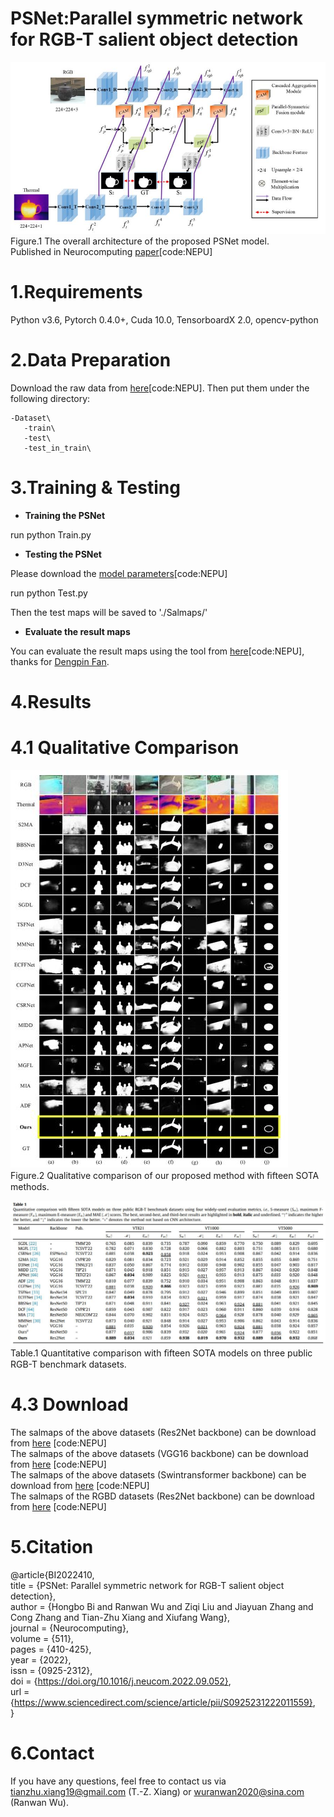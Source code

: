 # PSNet:Parallel symmetric network for RGB-T salient object detection  

![image](figs/overall.jpg)  
   Figure.1 The overall architecture of the proposed PSNet model.  
   Published in Neurocomputing [paper](https://pan.baidu.com/s/1V7DPu68B7uDzSHnTSE4h2g)[code:NEPU]
  
# 1.Requirements
Python v3.6, Pytorch 0.4.0+, Cuda 10.0, TensorboardX 2.0, opencv-python

# 2.Data Preparation
Download the raw data from [here](https://pan.baidu.com/s/1JtnzmNVp-W-68pwscQYM3g)[code:NEPU]. Then put them under the following directory:  

    -Dataset\   
       -train\  
       -test\  
       -test_in_train\
       
# 3.Training & Testing
* **Training the PSNet**  

run python Train.py

* **Testing the PSNet**  

Please download the [model parameters](https://pan.baidu.com/s/11zsL2vBhCbNIa7X9QDG5Hw)[code:NEPU]  

run python Test.py  

Then the test maps will be saved to './Salmaps/'

* **Evaluate the result maps**  

You can evaluate the result maps using the tool from [here](https://pan.baidu.com/s/1gmckcn7FZuDP2ufiTM6qow)[code:NEPU], thanks for [Dengpin Fan](https://github.com/DengPingFan).

# 4.Results
# 4.1 Qualitative Comparison  
![image](figs/Qualitative_comparison.jpg)  
Figure.2 Qualitative comparison of our proposed method with ﬁfteen SOTA methods. 

![image](figs/results.jpg)  
Table.1 Quantitative comparison with ﬁfteen SOTA models on three public RGB-T benchmark datasets.  

# 4.3 Download  
The salmaps of the above datasets (Res2Net backbone) can be download from [here](https://pan.baidu.com/s/185hCBeczOtFbBdJoC_FcEQ) [code:NEPU]  
The salmaps of the above datasets (VGG16 backbone) can be download from [here](https://pan.baidu.com/s/11ibTBy0VUE17Lp5FxsNd9w) [code:NEPU]  
The salmaps of the above datasets (Swintransformer backbone) can be download from [here](https://pan.baidu.com/s/1_uY9a8cEBfPoIRAZD7Xvwg) [code:NEPU]  
The salmaps of the RGBD datasets (Res2Net backbone) can be download from [here](https://pan.baidu.com/s/1Pn6gtJ7-4ma4HgB90JPGGw) [code:NEPU]

# 5.Citation  
@article{BI2022410,  
title = {PSNet: Parallel symmetric network for RGB-T salient object detection},  
author = {Hongbo Bi and Ranwan Wu and Ziqi Liu and Jiayuan Zhang and Cong Zhang and Tian-Zhu Xiang and Xiufang Wang},  
journal = {Neurocomputing},  
volume = {511},  
pages = {410-425},  
year = {2022},  
issn = {0925-2312},  
doi = {https://doi.org/10.1016/j.neucom.2022.09.052},  
url = {https://www.sciencedirect.com/science/article/pii/S0925231222011559},  
}  

# 6.Contact  
If you have any questions, feel free to contact us via tianzhu.xiang19@gmail.com (T.-Z. Xiang) or wuranwan2020@sina.com (Ranwan Wu).
 
